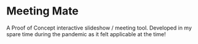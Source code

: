 # Meeting Mate

A Proof of Concept interactive slideshow / meeting tool. Developed in my spare time during the pandemic as it felt applicable at the time!

